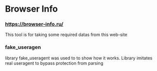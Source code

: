 # Browser Info 

### https://browser-info.ru/

This tool is for taking some required datas from this web-site

### fake_useragen

library fake_useragent was used to to show how it works. Library imitates real useragent to bypass protection from parsing
